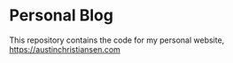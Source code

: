 # Personal Blog

This repository contains the code for my personal website, https://austinchristiansen.com